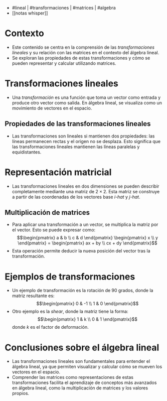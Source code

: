 - #lineal | #transformaciones | #matrices | #algebra
- [[notas whisper]]

# Contexto
- Este contenido se centra en la comprensión de las *transformaciones lineales* y su relación con las matrices en el contexto del álgebra lineal.
- Se exploran las propiedades de estas transformaciones y cómo se pueden representar y calcular utilizando matrices.

# Transformaciones lineales
- Una *transformación* es una función que toma un vector como entrada y produce otro vector como salida. En álgebra lineal, se visualiza como un movimiento de vectores en el espacio.
## Propiedades de las transformaciones lineales
- Las transformaciones son lineales si mantienen dos propiedades: las líneas permanecen rectas y el origen no se desplaza. Esto significa que las transformaciones lineales mantienen las líneas paralelas y equidistantes.

# Representación matricial
- Las transformaciones lineales en dos dimensiones se pueden describir completamente mediante una matriz de $2 \times 2$. Esta matriz se construye a partir de las coordenadas de los vectores base *i-hat* y *j-hat*.
## Multiplicación de matrices
- Para aplicar una transformación a un vector, se multiplica la matriz por el vector. Esto se puede expresar como:
$$\begin{pmatrix} a & b \\ c & d \end{pmatrix} \begin{pmatrix} x \\ y \end{pmatrix} = \begin{pmatrix} ax + by \\ cx + dy \end{pmatrix}$$
- Esta operación permite deducir la nueva posición del vector tras la transformación.

# Ejemplos de transformaciones
- Un ejemplo de transformación es la rotación de $90$ grados, donde la matriz resultante es:
$$\begin{pmatrix} 0 & -1 \\ 1 & 0 \end{pmatrix}$$
- Otro ejemplo es la *shear*, donde la matriz tiene la forma:
$$\begin{pmatrix} 1 & k \\ 0 & 1 \end{pmatrix}$$
donde $k$ es el factor de deformación.

# Conclusiones sobre el álgebra lineal
- Las transformaciones lineales son fundamentales para entender el álgebra lineal, ya que permiten visualizar y calcular cómo se mueven los vectores en el espacio.
- Comprender las matrices como representaciones de estas transformaciones facilita el aprendizaje de conceptos más avanzados en álgebra lineal, como la multiplicación de matrices y los valores propios.